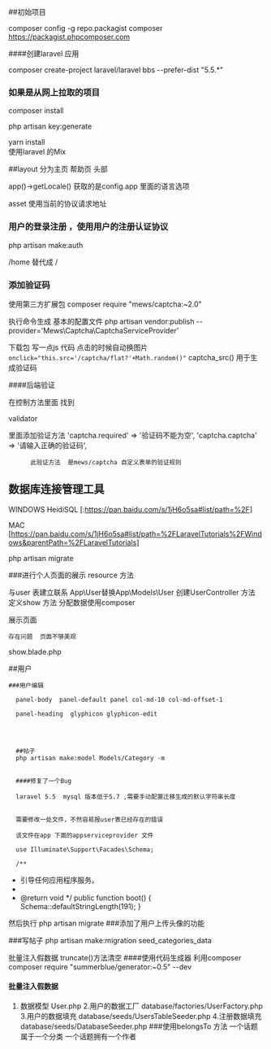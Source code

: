 ##初始项目

 composer config -g repo.packagist composer https://packagist.phpcomposer.com

 ####创建laravel 应用

  composer create-project laravel/laravel bbs --prefer-dist "5.5.*"

### 如果是从网上拉取的项目

composer install 

php artisan key:generate


yarn install  
使用laravel 的Mix 


##layout 
分为主页 帮助页  头部

app()->getLocale()
获取的是config.app  里面的语言选项

asset  使用当前的协议请求地址
### 用户的登录注册 ，使用用户的注册认证协议

 php artisan  make:auth

  /home  替代成  / 

### 添加验证码 

  使用第三方扩展包
  composer require "mews/captcha:~2.0"

执行命令生成 基本的配置文件
  php artisan vendor:publish --provider='Mews\Captcha\CaptchaServiceProvider'

  下载包
   写一点js 代码 点击的时候自动换图片
    ```
    onclick="this.src='/captcha/flat?'+Math.random()"
    ```
captcha_src()
 用于生成验证码

 ####后端验证 

  在控制方法里面 找到

  validator  

  里面添加验证方法
     'captcha.required' => '验证码不能为空',
            'captcha.captcha' => '请输入正确的验证码',


          此验证方法  是mews/captcha 自定义表单的验证规则
          
## 数据库连接管理工具

  WINDOWS  HeidiSQL [:https://pan.baidu.com/s/1jH6o5sa#list/path=%2F]

  MAC   [https://pan.baidu.com/s/1jH6o5sa#list/path=%2FLaravelTutorials%2FWindows&parentPath=%2FLaravelTutorials]


  php  artisan migrate

  ###进行个人页面的展示 
   resource 方法

   与user 表建立联系
   		App\User替换App\Models\User
   创建UserController 方法
      定义show 方法
       分配数据使用composer

   展示页面 

    存在问题  页面不够美观

   show.blade.php


   ##用户

    ###用户编辑

      panel-body  panel-default panel col-md-10 col-md-offset-1

      panel-heading  glyphicon glyphicon-edit




      ##帖子
      php artisan make:model Models/Category -m
      

      ####修复了一个Bug 

      laravel 5.5  mysql 版本低于5.7 ,需要手动配置迁移生成的默认字符串长度


      需要修改一处文件，不然容易报user表已经存在的错误

      该文件在app 下面的appserviceprovider 文件

      use Illuminate\Support\Facades\Schema;

      /**
 * 引导任何应用程序服务。
 *
 * @return void
 */
public function boot()
{
    Schema::defaultStringLength(191);
}


然后执行 php artisan migrate
###添加了用户上传头像的功能


###写帖子
php artisan make:migration seed_categories_data
 
  批量注入假数据
  truncate()方法清空
   ####使用代码生成器 利用composer
   composer require "summerblue/generator:~0.5" --dev
#### 批量注入假数据
 1. 数据模型 User.php
2.用户的数据工厂 database/factories/UserFactory.php
3.用户的数据填充 database/seeds/UsersTableSeeder.php
4.注册数据填充 database/seeds/DatabaseSeeder.php
###使用belongsTo  方法
  一个话题属于一个分类  一个话题拥有一个作者